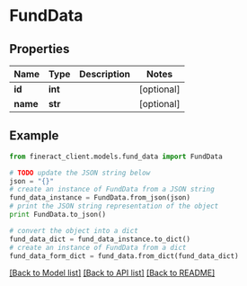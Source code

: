 # FundData


## Properties

Name | Type | Description | Notes
------------ | ------------- | ------------- | -------------
**id** | **int** |  | [optional] 
**name** | **str** |  | [optional] 

## Example

```python
from fineract_client.models.fund_data import FundData

# TODO update the JSON string below
json = "{}"
# create an instance of FundData from a JSON string
fund_data_instance = FundData.from_json(json)
# print the JSON string representation of the object
print FundData.to_json()

# convert the object into a dict
fund_data_dict = fund_data_instance.to_dict()
# create an instance of FundData from a dict
fund_data_form_dict = fund_data.from_dict(fund_data_dict)
```
[[Back to Model list]](../README.md#documentation-for-models) [[Back to API list]](../README.md#documentation-for-api-endpoints) [[Back to README]](../README.md)


